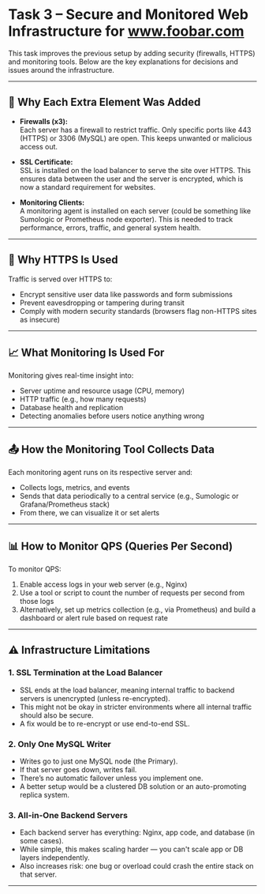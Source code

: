 # Task 3 – Secure and Monitored Web Infrastructure for www.foobar.com

This task improves the previous setup by adding security (firewalls, HTTPS) and monitoring tools. Below are the key explanations for decisions and issues around the infrastructure.

---

## 🔧 Why Each Extra Element Was Added

- **Firewalls (x3):**  
  Each server has a firewall to restrict traffic. Only specific ports like 443 (HTTPS) or 3306 (MySQL) are open. This keeps unwanted or malicious access out.

- **SSL Certificate:**  
  SSL is installed on the load balancer to serve the site over HTTPS. This ensures data between the user and the server is encrypted, which is now a standard requirement for websites.

- **Monitoring Clients:**  
  A monitoring agent is installed on each server (could be something like Sumologic or Prometheus node exporter). This is needed to track performance, errors, traffic, and general system health.

---

## 🔐 Why HTTPS Is Used

Traffic is served over HTTPS to:

- Encrypt sensitive user data like passwords and form submissions
- Prevent eavesdropping or tampering during transit
- Comply with modern security standards (browsers flag non-HTTPS sites as insecure)

---

## 📈 What Monitoring Is Used For

Monitoring gives real-time insight into:

- Server uptime and resource usage (CPU, memory)
- HTTP traffic (e.g., how many requests)
- Database health and replication
- Detecting anomalies before users notice anything wrong

---

## 📤 How the Monitoring Tool Collects Data

Each monitoring agent runs on its respective server and:

- Collects logs, metrics, and events
- Sends that data periodically to a central service (e.g., Sumologic or Grafana/Prometheus stack)
- From there, we can visualize it or set alerts

---

## 📊 How to Monitor QPS (Queries Per Second)

To monitor QPS:

1. Enable access logs in your web server (e.g., Nginx)
2. Use a tool or script to count the number of requests per second from those logs
3. Alternatively, set up metrics collection (e.g., via Prometheus) and build a dashboard or alert rule based on request rate

---

## ⚠️ Infrastructure Limitations

### 1. SSL Termination at the Load Balancer

- SSL ends at the load balancer, meaning internal traffic to backend servers is unencrypted (unless re-encrypted).
- This might not be okay in stricter environments where all internal traffic should also be secure.
- A fix would be to re-encrypt or use end-to-end SSL.

### 2. Only One MySQL Writer

- Writes go to just one MySQL node (the Primary).
- If that server goes down, writes fail.
- There’s no automatic failover unless you implement one.
- A better setup would be a clustered DB solution or an auto-promoting replica system.

### 3. All-in-One Backend Servers

- Each backend server has everything: Nginx, app code, and database (in some cases).
- While simple, this makes scaling harder — you can't scale app or DB layers independently.
- Also increases risk: one bug or overload could crash the entire stack on that server.

---
